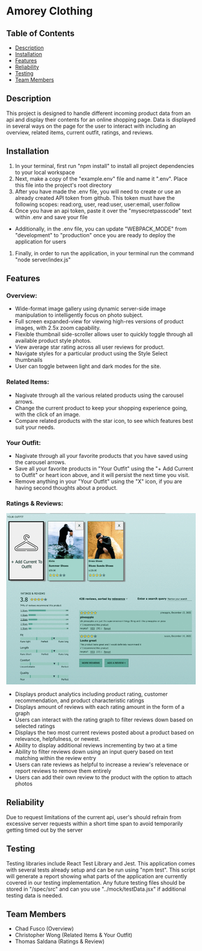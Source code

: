 # Amorey Clothing

## Table of Contents
- [Description](#description)
- [Installation](#installation)
- [Features](#features)
- [Reliability](#reliability)
- [Testing](#testing)
- [Team Members](#team-members)

## Description
This project is designed to handle different incoming product data from an api and display their contents for an online shopping page. Data is displayed in several ways on the page for the user to interact with including an overview, related items, current outfit, ratings, and reviews.

## Installation
1. In your terminal, first run "npm install" to install all project dependencies to your local workspace
1. Next, make a copy of the "example.env" file and name it ".env". Place this file into the project's root directory
1. After you have made the .env file, you will need to create or use an already created API token from github. This token must have the following scopes: read:org, user, read:user, user:email, user:follow
1. Once you have an api token, paste it over the "mysecretpasscode" text within .env and save your file
  - Additionally, in the .env file, you can update "WEBPACK_MODE" from "development" to "production" once you are ready to deploy the application for users
1. Finally, in order to run the application, in your terminal run the command "node server/index.js"

## Features
### Overview:
- Wide-format image gallery using dynamic server-side image manipulation to intelligently focus on photo subject.
- Full screen expanded-view for viewing high-res versions of product images, with 2.5x zoom capability.
- Flexible thumbnail side-scroller allows user to quickly toggle through all available product style photos.
- View average star rating across all user reviews for product.
- Navigate styles for a particular product using the Style Select thumbnails
- User can toggle between light and dark modes for the site.
### Related Items:
- Nagivate through all the various related products using the carousel arrows.
- Change the current product to keep your shopping experience going, with the click of an image.
- Compare related products with the star icon, to see which features best suit your needs.
### Your Outfit:
- Nagivate through all your favorite products that you have saved using the carousel arrows.
- Save all your favorite products in "Your Outfit" using the "+ Add Current to Outfit" or heart icon above, and it will persist the next time you visit.
- Remove anything in your "Your Outfit" using the "X" icon, if you are having second thoughts about a product.
### Ratings & Reviews:
![Demo of Overview Section](/client/src/assets/README-RatingsReviewsScreenCap.gif)
- Displays product analytics including product rating, customer recommendation, and product characteristic ratings
- Displays amount of reviews with each rating amount in the form of a graph
- Users can interact with the rating graph to filter reviews down based on selected ratings
- Displays the two most current reviews posted about a product based on relevance, helpfulness, or newest.
- Ability to display additional reviews incrementing by two at a time
- Ability to filter reviews down using an input query based on text matching within the review entry
- Users can rate reviews as helpful to increase a review's relevenace or report reviews to remove them entirely
- Users can add their own review to the product with the option to attach photos

## Reliability
Due to request limitations of the current api, user's should refrain from excessive server requests within a short time span to avoid temporarily getting timed out by the server

## Testing
Testing libraries include React Test Library and Jest. This application comes with several tests already setup and can be run using "npm test". This script will generate a report showing what parts of the application are currently covered in our testing implementation. Any future testing files should be stored in "/spec/src" and can you use "../mock/testData.jsx" if additional testing data is needed.

## Team Members
- Chad Fusco (Overview)
- Christopher Wong (Related Items & Your Outfit)
- Thomas Saldana (Ratings & Review)